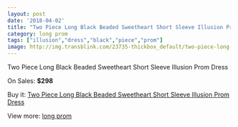 ```yaml
---
layout: post
date: '2018-04-02'
title: "Two Piece Long Black Beaded Sweetheart Short Sleeve Illusion Prom Dress"
category: long prom
tags: ["illusion","dress","black","piece","prom"]
image: http://img.transblink.com/23735-thickbox_default/two-piece-long-black-beaded-sweetheart-short-sleeve-illusion-prom-dress.jpg
---
```

Two Piece Long Black Beaded Sweetheart Short Sleeve Illusion Prom Dress

On Sales: **$298**
<a href="https://www.transblink.com/en/long-prom/7530-two-piece-long-black-beaded-sweetheart-short-sleeve-illusion-prom-dress.html"><amp-img layout="responsive" width="600" height="600" src="//img.transblink.com/23735-thickbox_default/two-piece-long-black-beaded-sweetheart-short-sleeve-illusion-prom-dress.jpg" alt="Two Piece Long Black Beaded Sweetheart Short Sleeve Illusion Prom Dress 0" /></a>
<a href="https://www.transblink.com/en/long-prom/7530-two-piece-long-black-beaded-sweetheart-short-sleeve-illusion-prom-dress.html"><amp-img layout="responsive" width="600" height="600" src="//img.transblink.com/23736-thickbox_default/two-piece-long-black-beaded-sweetheart-short-sleeve-illusion-prom-dress.jpg" alt="Two Piece Long Black Beaded Sweetheart Short Sleeve Illusion Prom Dress 1" /></a>

Buy it: [Two Piece Long Black Beaded Sweetheart Short Sleeve Illusion Prom Dress](https://www.transblink.com/en/long-prom/7530-two-piece-long-black-beaded-sweetheart-short-sleeve-illusion-prom-dress.html "Two Piece Long Black Beaded Sweetheart Short Sleeve Illusion Prom Dress")

View more: [long prom](https://www.transblink.com/en/58-long-prom "long prom")